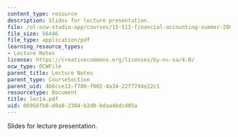 ```yaml
---
content_type: resource
description: Slides for lecture presentation.
file: /ol-ocw-studio-app/courses/15-511-financial-accounting-summer-2004/06956fb8d0a82384b2d0bdaa4bdc405a_lec14.pdf
file_size: 56446
file_type: application/pdf
learning_resource_types:
- Lecture Notes
license: https://creativecommons.org/licenses/by-nc-sa/4.0/
ocw_type: OCWFile
parent_title: Lecture Notes
parent_type: CourseSection
parent_uid: 4b6cce13-f788-f002-4a34-22f7794e22c1
resourcetype: Document
title: lec14.pdf
uid: 06956fb8-d0a8-2384-b2d0-bdaa4bdc405a
---
```

Slides for lecture presentation.